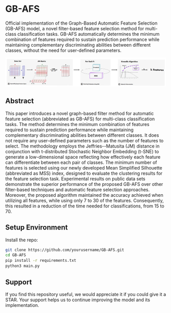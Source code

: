 # GB-AFS
Official implementation of the Graph-Based Automatic Feature Selection (GB-AFS) model, a novel filter-based feature selection method for multi-class classification tasks. GB-AFS automatically determines the minimum combination of features required to sustain prediction performance while maintaining complementary discriminating abilities between different classes, without the need for user-defined parameters.

![](Resources/GB-AFS.png)

## Abstract
This paper introduces a novel graph-based filter method for automatic feature selection (abbreviated as GB-AFS) for multi-class classification tasks. The method determines the minimum combination of features required to sustain prediction performance while maintaining complementary discriminating abilities between different classes. It does not require any user-defined parameters such as the number of features to select. The methodology employs the Jeffries--Matusita (JM) distance in conjunction with t-distributed Stochastic Neighbor Embedding (t-SNE) to generate a low-dimensional space reflecting how effectively each feature can differentiate between each pair of classes. The minimum number of features is selected using our newly developed Mean Simplified Silhouette (abbreviated as MSS) index, designed to evaluate the clustering results for the feature selection task. Experimental results on public data sets demonstrate the superior performance of the proposed GB-AFS over other filter-based techniques and automatic feature selection approaches. Moreover, the proposed algorithm maintained the accuracy achieved when utilizing all features, while using only $7%$ to $30%$ of the features. Consequently, this resulted in a reduction of the time needed for classifications, from $15%$ to $70%$.

## Setup Environment
Install the repo:

```bash
git clone https://github.com/yourusername/GB-AFS.git
cd GB-AFS
pip install -r requirements.txt
python3 main.py
```

## Support
If you find this repository useful, we would appreciate it if you could give it a STAR. Your support helps us to continue improving the model and its implementation.
